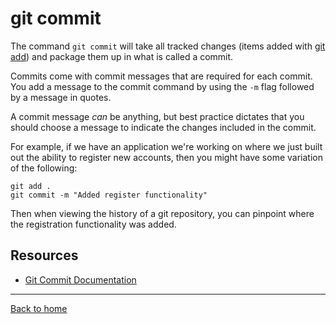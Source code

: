 # git commit

The command `git commit` will take all tracked changes (items added with [git add](./Addmd)) and package them up in what is called a commit.

Commits come with commit messages that are required for each commit. You add a message to the commit command by using the `-m` flag followed by a message in quotes.

A commit message _can_ be anything, but best practice dictates that you should choose a message to indicate the changes included in the commit.

For example, if we have an application we're working on where we just built out the ability to register new accounts, then you might have some variation of the following:

```
git add .
git commit -m "Added register functionality"
```

Then when viewing the history of a git repository, you can pinpoint where the registration functionality was added.

## Resources

- [Git Commit Documentation](https://git-scm.com/docs/git-commit)

---

[Back to home](../README.md)